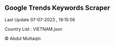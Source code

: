 

## Google Trends Keywords Scraper 
 
Last Update 07-07-2023 , 19:15:56

Country List :
VIETNAM.json



© Abdul Muttaqin 
